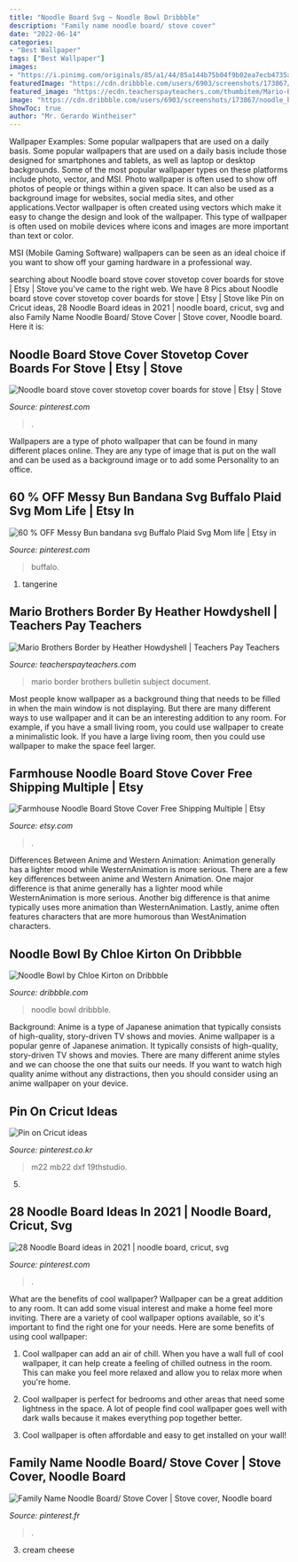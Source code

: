 ```yaml
---
title: "Noodle Board Svg ~ Noodle Bowl Dribbble"
description: "Family name noodle board/ stove cover"
date: "2022-06-14"
categories:
- "Best Wallpaper"
tags: ["Best Wallpaper"]
images:
- "https://i.pinimg.com/originals/85/a1/44/85a144b75b04f9b02ea7ecb4735a62c6.jpg"
featuredImage: "https://cdn.dribbble.com/users/6903/screenshots/173867/noodle_bowl.png"
featured_image: "https://ecdn.teacherspayteachers.com/thumbitem/Mario-Brothers-Border-3119585-1500873549/original-3119585-1.jpg"
image: "https://cdn.dribbble.com/users/6903/screenshots/173867/noodle_bowl.png"
ShowToc: true
author: "Mr. Gerardo Wintheiser"
---
```



Wallpaper Examples: Some popular wallpapers that are used on a daily basis.
Some popular wallpapers that are used on a daily basis include those designed for smartphones and tablets, as well as laptop or desktop backgrounds. Some of the most popular wallpaper types on these platforms include photo, vector, and MSI. 
Photo wallpaper is often used to show off photos of people or things within a given space. It can also be used as a background image for websites, social media sites, and other applications.Vector wallpaper is often created using vectors which make it easy to change the design and look of the wallpaper. This type of wallpaper is often used on mobile devices where icons and images are more important than text or color. 

MSI (Mobile Gaming Software) wallpapers can be seen as an ideal choice if you want to show off your gaming hardware in a professional way.

	

		
searching about Noodle board stove cover stovetop cover boards for stove | Etsy | Stove you've came to the right web. We have 8 Pics about Noodle board stove cover stovetop cover boards for stove | Etsy | Stove like Pin on Cricut ideas, 28 Noodle Board ideas in 2021 | noodle board, cricut, svg and also Family Name Noodle Board/ Stove Cover | Stove cover, Noodle board. Here it is:
		
    
## Noodle Board Stove Cover Stovetop Cover Boards For Stove | Etsy | Stove

<img loading=lazy src="https://i.pinimg.com/originals/85/a1/44/85a144b75b04f9b02ea7ecb4735a62c6.jpg" onerror="this.onerror=null;this.src='https://tse1.mm.bing.net/th?id=OIP.vXjhfnCSSscZEOg_OeqqJAHaHa&amp;pid=15.1';" alt="Noodle board stove cover stovetop cover boards for stove | Etsy | Stove">

_Source: pinterest.com_

>. 

	



Wallpapers are a type of photo wallpaper that can be found in many different places online. They are any type of image that is put on the wall and can be used as a background image or to add some Personality to an office.

    
## 60 % OFF Messy Bun Bandana Svg Buffalo Plaid Svg Mom Life | Etsy In

<img loading=lazy src="https://i.pinimg.com/736x/fe/20/82/fe208250e7c3a0b731ff37c67b82e382.jpg" onerror="this.onerror=null;this.src='https://tse4.mm.bing.net/th?id=OIP.9Ho9ITX6nneRgMbDFfxZbQHaF3&amp;pid=15.1';" alt="60 % OFF Messy Bun bandana svg Buffalo Plaid Svg Mom life | Etsy in">

_Source: pinterest.com_

>buffalo. 

	

1. tangerine 

    
## Mario Brothers Border By Heather Howdyshell | Teachers Pay Teachers

<img loading=lazy src="https://ecdn.teacherspayteachers.com/thumbitem/Mario-Brothers-Border-3119585-1500873549/original-3119585-1.jpg" onerror="this.onerror=null;this.src='https://tse3.mm.bing.net/th?id=OIP.TN0P_i4Wpwn9yjc3_LgXbQAAAA&amp;pid=15.1';" alt="Mario Brothers Border by Heather Howdyshell | Teachers Pay Teachers">

_Source: teacherspayteachers.com_

>mario border brothers bulletin subject document. 

	

Most people know wallpaper as a background thing that needs to be filled in when the main window is not displaying. But there are many different ways to use wallpaper and it can be an interesting addition to any room. For example, if you have a small living room, you could use wallpaper to create a minimalistic look. If you have a large living room, then you could use wallpaper to make the space feel larger.

    
## Farmhouse Noodle Board Stove Cover Free Shipping Multiple | Etsy

<img loading=lazy src="https://i.etsystatic.com/15757732/r/il/1cbfde/2018099526/il_794xN.2018099526_rvz3.jpg" onerror="this.onerror=null;this.src='https://tse2.mm.bing.net/th?id=OIP.fr0cxKkiqRehS26KRNMZJgHaFj&amp;pid=15.1';" alt="Farmhouse Noodle Board Stove Cover Free Shipping Multiple | Etsy">

_Source: etsy.com_

>. 

	

Differences Between Anime and Western Animation: Animation generally has a lighter mood while WesternAnimation is more serious.
There are a few key differences between anime and Western Animation. One major difference is that anime generally has a lighter mood while WesternAnimation is more serious. Another big difference is that anime typically uses more animation than WesternAnimation. Lastly, anime often features characters that are more humorous than WestAnimation characters.

    
## Noodle Bowl By Chloe Kirton On Dribbble

<img loading=lazy src="https://cdn.dribbble.com/users/6903/screenshots/173867/noodle_bowl.png" onerror="this.onerror=null;this.src='https://tse2.mm.bing.net/th?id=OIP.wBfr1ugPZXK98_v0MOm11AAAAA&amp;pid=15.1';" alt="Noodle Bowl by Chloe Kirton on Dribbble">

_Source: dribbble.com_

>noodle bowl dribbble. 

	

Background: Anime is a type of Japanese animation that typically consists of high-quality, story-driven TV shows and movies.
Anime wallpaper is a popular genre of Japanese animation. It typically consists of high-quality, story-driven TV shows and movies. There are many different anime styles and we can choose the one that suits our needs. If you want to watch high quality anime without any distractions, then you should consider using an anime wallpaper on your device.

    
## Pin On Cricut Ideas

<img loading=lazy src="https://i.pinimg.com/originals/50/08/2e/50082e8ff263e2cb0d0593944ece0cc0.png" onerror="this.onerror=null;this.src='https://tse1.mm.bing.net/th?id=OIP.T1zRsRB6AfDCnIC5sgK8WQHaE8&amp;pid=15.1';" alt="Pin on Cricut ideas">

_Source: pinterest.co.kr_

>m22 mb22 dxf 19thstudio. 

	

5.

    
## 28 Noodle Board Ideas In 2021 | Noodle Board, Cricut, Svg

<img loading=lazy src="https://i.pinimg.com/474x/6e/5c/34/6e5c347384a3ffaa1dd7e8f7fc26204e.jpg" onerror="this.onerror=null;this.src='https://tse1.mm.bing.net/th?id=OIP.P_GqGvMC0xGnwa3Mk42x0wAAAA&amp;pid=15.1';" alt="28 Noodle Board ideas in 2021 | noodle board, cricut, svg">

_Source: pinterest.com_

>. 

	

What are the benefits of cool wallpaper?
Wallpaper can be a great addition to any room. It can add some visual interest and make a home feel more inviting. There are a variety of cool wallpaper options available, so it's important to find the right one for your needs. Here are some benefits of using cool wallpaper: 
1. Cool wallpaper can add an air of chill. When you have a wall full of cool wallpaper, it can help create a feeling of chilled outness in the room. This can make you feel more relaxed and allow you to relax more when you're home. 

2. Cool wallpaper is perfect for bedrooms and other areas that need some lightness in the space. A lot of people find cool wallpaper goes well with dark walls because it makes everything pop together better. 

3. Cool wallpaper is often affordable and easy to get installed on your wall!

    
## Family Name Noodle Board/ Stove Cover | Stove Cover, Noodle Board

<img loading=lazy src="https://i.pinimg.com/originals/f1/4d/b9/f14db9fe8004f336e6461b7ce25fc7ec.jpg" onerror="this.onerror=null;this.src='https://tse1.mm.bing.net/th?id=OIP.1k3RDbSm6hIpZB7PLPbifgHaJ4&amp;pid=15.1';" alt="Family Name Noodle Board/ Stove Cover | Stove cover, Noodle board">

_Source: pinterest.fr_

>. 

	

3. cream cheese 

